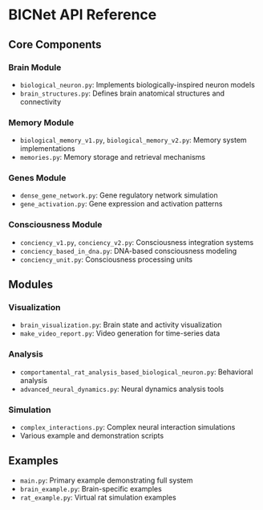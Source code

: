 # BICNet API Reference

## Core Components

### Brain Module
- `biological_neuron.py`: Implements biologically-inspired neuron models
- `brain_structures.py`: Defines brain anatomical structures and connectivity

### Memory Module  
- `biological_memory_v1.py`, `biological_memory_v2.py`: Memory system implementations
- `memories.py`: Memory storage and retrieval mechanisms

### Genes Module
- `dense_gene_network.py`: Gene regulatory network simulation
- `gene_activation.py`: Gene expression and activation patterns

### Consciousness Module
- `conciency_v1.py`, `conciency_v2.py`: Consciousness integration systems
- `conciency_based_in_dna.py`: DNA-based consciousness modeling
- `conciency_unit.py`: Consciousness processing units

## Modules

### Visualization
- `brain_visualization.py`: Brain state and activity visualization
- `make_video_report.py`: Video generation for time-series data

### Analysis
- `comportamental_rat_analysis_based_biological_neuron.py`: Behavioral analysis
- `advanced_neural_dynamics.py`: Neural dynamics analysis tools

### Simulation
- `complex_interactions.py`: Complex neural interaction simulations
- Various example and demonstration scripts

## Examples
- `main.py`: Primary example demonstrating full system
- `brain_example.py`: Brain-specific examples
- `rat_example.py`: Virtual rat simulation examples